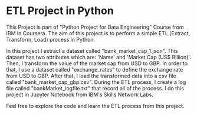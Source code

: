 # ETL Project in Python
<p>This Project is part of "Python Project for Data Engineering" Course from IBM in Coursera. The aim of this project is to perform a simple ETL (Extract, Transform, Load) process in Python.</p>
<p>In this project I extract a dataset called "bank_market_cap_1.json". This dataset has two attributes which are: 'Name' and 'Market Cap (US$ Billion)'.
Then, I transform the value of the market cap from USD to GBP. In order to that, I use a dataset called "exchange_rates" to define the exchange rate from USD to GBP.
After that, I load the transformed data into a csv file called "bank_market_cap_gbp.csv".
During the ETL process, I create a log file called "bankMarket_logfile.txt" that record all of the process.
I do this project in Jupyter Notebook from IBM's Skills Network Labs.</p>
<p>Feel free to explore the code and learn the ETL process from this project.</p>
